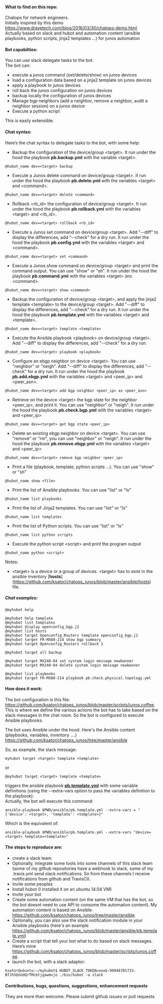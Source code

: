#### What to find on this repo:  
Chatops for network engineers.  
Initially inspired by this demo https://www.dravetech.com/blog/2016/03/30/chatops-demo.html  
Actually based on slack and hubot and automation content (ansible playbooks, python scripts, jinja2 templates ...) for junos automation  

#### Bot capabilties:
You can use slack delegate tasks to the bot.  
The bot can: 
- execute a junos command (set/delete/show) on junos devices  
- load a configuration data based on a jinja2 template on junos devices  
- apply a playbook to junos devices   
- roll back the junos configuration on junos devices  
- backup locally the configuration of junos devices  
- Manage bgp neighbors (add a neighbor, remove a neighbor, audit a neighbor session) on a junos device   
- Execute a python script  

This is easily extensible.    

#### Chat syntax: 
Here’s the chat syntax to delegate tasks to the bot, with some help:  

- Backup the configuration of the device/group \<target>. It run under the hood the playbook **pb.backup.yml** with the variable \<target>. 
```
@hubot_name dev=<target> backup 
```
- Execute a Junos delete command on device/group \<target>. It run under the hood the playbook **pb.delete.yml** with the variables \<target>  and \<command>.
```
@hubot_name dev=<target> delete <command>
```
- Rollback \<rb_id> the configuration of device/group \<target>. It run under the hood the playbook **pb.rollback.yml** with the variables \<target> and \<rb_id>.
```
@hubot_name dev=<target> rollback <rb_id>
```
- Execute a Junos set command on device/group \<target>.  Add "--diff" to display the differences, add "--check" for a dry run. It run under the hood the playbook **pb.config.yml** with the variables \<target> and \<command>.
```
@hubot_name dev=<target> set <command>
```
- Execute a Junos show command on device/group \<target> and print the command output. You can use "show" or "sh". It run under the hood the playbook **pb.command.yml** with the variables \<target> anc \<command>.
```
@hubot_name dev=<target> show <command>
```
- Backup the configuration of device/group \<target>, and apply the jinja2 template \<template> to the device/group \<target>.  Add "--diff" to display the differences, add "--check" for a dry run. It run under the hood the playbook **pb.template.yml** with the variables \<target> and \<template>.
```
@hubot_name dev=<target> template <template>
```
- Execute the Ansible playbook \<playbook> on device/group \<target>. Add "--diff" to display the differences, add "--check" for a dry run.
```
@hubot_name dev=<target> playbook <playbook>
```
- Configure an ebgp neighbor on device \<target>. You can use "neighbor" or "neigh". Add "--diff" to display the differences, add "--check" for a dry run.  It run under the hood the playbook **pb.add.ebgp.yml** with the variables \<target> and \<peer_ip> and \<peer_asn>.
```
@hubot_name dev=<target> add bgp neighbor <peer_ip> as <peer_asn>
```
- Retrieve on the device \<target> the bgp state for the neighbor \<peer_ip>, and print it. You can use "neighbor" or "neigh". It run under the hood the playbook **pb.check.bgp.yml** with the variables \<target> and \<peer_ip> 
```
@hubot_name dev=<target> get bgp state <peer_ip>
```
- Delete an existing ebgp neighbor on device \<target>. You can use "remove" or "rm", you can use "neighbor" or "neigh". It run under the hood the playbook **pb.remove.ebgp.yml** with the variables \<target> and \<peer_ip> 
```
@hubot_name dev=<target> remove bgp neighbor <peer_ip>
```
- Print a file (playbook, template, python scripts ...). You can use "show" or "sh"
```
@hubot_name show <file>
```
- Print the list of Ansible playbooks. You can use "list" or "ls"
```
@hubot_name list playbooks
```
- Print the list of Jinja2 templates. You can use "list" or "ls"
```
@hubot_name list templates
```
- Print the list of Python scripts. You can use "list" or "ls"
```
@hubot_name list python scripts
```
- Execute the python script \<script> and print the program output
```
@hubot_name python <script>
```
Notes: 
- \<target> is a device or a group of devices. \<target> has to exist in the ansible inventory [**hosts**] (https://github.com/ksator/chatops_junos/blob/master/ansible/hosts) file.   

##### Chat examples:   
```
@myhubot help

@myhubot help template
@myhubot list templates
@myhubot display openconfig_bgp.j2
@myhubot list hosts
@myhubot target Openconfig_Routers template openconfig_bgp.j2
@myhubot target FR-MX80-214 show bgp summary 
@myhubot target Openconfig_Routers rollback 1

@myhubot target all backup

@myhubot target MX240-04 set system login message newbanner
@myhubot target MX240-04 delete system login message newbanner

@myhubot list playbooks
@myhubot target FR-MX80-214 playbook pb.check.physical.topology.yml
```


#### How does it work: 
The bot configuration is this file: https://github.com/ksator/chatops_junos/blob/master/scripts/junos.coffee. This is where we define the various actions the bot has to take based on the slack messages in the chat room.  So the bot is configured to execute Ansible playbooks.   

The bot uses Ansible under the hood. Here's the Ansible content (playbooks, variables, inventory ....) https://github.com/ksator/chatops_junos/tree/master/ansible   

So, as example, the slack message:   
```
myhubot target <target> template <template>    
```
or
```
@myhubot target <target> template <template>  
```
triggers the ansible playbook [**pb.template.yml**](https://github.com/ksator/chatops_junos/blob/master/ansible/pb.template.yml) with some variable definitions (using the --extra-vars option to pass the variables definition to the playbook):   
Actually, the bot will execute this command:  
```
ansible-playbook $PWD/ansible/pb.template.yml --extra-vars = "{'device': <target>, 'template': <template>}"
```
Which is the equivalent of: 
```
ansible-playbook $PWD/ansible/pb.template.yml --extra-vars "device=<target> template=<template>"  
```

#### The steps to reproduce are: 
-	create a slack team  
-	Optionally, integrate some tools into some channels of this slack team (some of my github repositories have a webhook to slack, some of my .travis.yml send slack notifications. So from these channels I receive notifications from github and TravisCI). 
-	Invite some peoples 
-	Install hubot (I installed it on an ubuntu 14.04 VM) 
-	Invite your bot 
-	Create some automation content (on the same VM that has the bot, so the bot doesnt need to use API to consume the automation content). My automation content is based on Ansible: https://github.com/ksator/chatops_junos/tree/master/ansible. 
- Optionally, you can also use the slack notification module in your Ansible playbooks (here's an example https://github.com/ksator/chatops_junos/blob/master/ansible/pb.template.yml)    
-	Create a script that tell your bot what to do based on slack messages. Here’s mine https://github.com/ksator/chatops_junos/blob/master/scripts/junos.coffee.  
- launch the bot, with a slack adaptor: 
```
ksator@ubuntu:~/myhubot$ HUBOT_SLACK_TOKEN=xoxb-90946701733-BTJh5QnUdQrTMcbtjgawmvjo ./bin/hubot -a slack
```

#### Contributions, bugs, questions, suggestions, enhancement requests
They are more than welcome. Please submit github issues or pull requests. 

